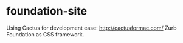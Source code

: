 # foundation-site

Using Cactus for development ease: http://cactusformac.com/
Zurb Foundation as CSS framework.
